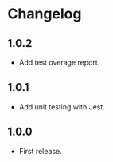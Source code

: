 # Changelog

## 1.0.2
- Add test overage report.

## 1.0.1
- Add unit testing with Jest.

## 1.0.0
- First release.
